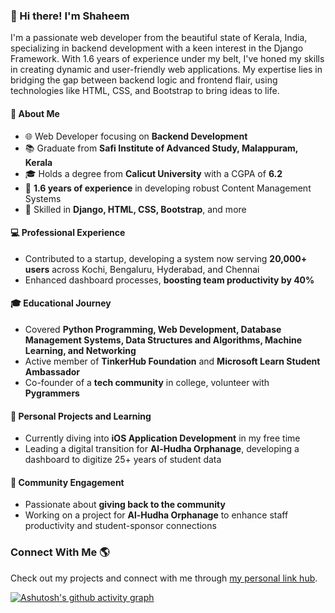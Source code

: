 ### 👋 Hi there! I'm Shaheem

I'm a passionate web developer from the beautiful state of Kerala, India, specializing in backend development with a keen interest in the Django Framework. With 1.6 years of experience under my belt, I've honed my skills in creating dynamic and user-friendly web applications. My expertise lies in bridging the gap between backend logic and frontend flair, using technologies like HTML, CSS, and Bootstrap to bring ideas to life.

#### 🚀 About Me
- 🌐 Web Developer focusing on **Backend Development**
- 📚 Graduate from **Safi Institute of Advanced Study, Malappuram, Kerala**
- 🎓 Holds a degree from **Calicut University** with a CGPA of **6.2**
- 💼 **1.6 years of experience** in developing robust Content Management Systems
- 🌟 Skilled in **Django, HTML, CSS, Bootstrap**, and more

#### 💻 Professional Experience
- Contributed to a startup, developing a system now serving **20,000+ users** across Kochi, Bengaluru, Hyderabad, and Chennai
- Enhanced dashboard processes, **boosting team productivity by 40%**

#### 🎓 Educational Journey
- Covered **Python Programming, Web Development, Database Management Systems, Data Structures and Algorithms, Machine Learning, and Networking**
- Active member of **TinkerHub Foundation** and **Microsoft Learn Student Ambassador**
- Co-founder of a **tech community** in college, volunteer with **Pygrammers**

#### 🌱 Personal Projects and Learning
- Currently diving into **iOS Application Development** in my free time
- Leading a digital transition for **Al-Hudha Orphanage**, developing a dashboard to digitize 25+ years of student data

#### 🤝 Community Engagement
- Passionate about **giving back to the community**
- Working on a project for **Al-Hudha Orphanage** to enhance staff productivity and student-sponsor connections

### Connect With Me 🌎
Check out my projects and connect with me through [my personal link hub](https://links-shaheem.netlify.app/).

[![Ashutosh's github activity graph](https://github-readme-activity-graph.vercel.app/graph?username=shaheem-pp&theme=github-compact)](https://github.com/ashutosh00710/github-readme-activity-graph)
